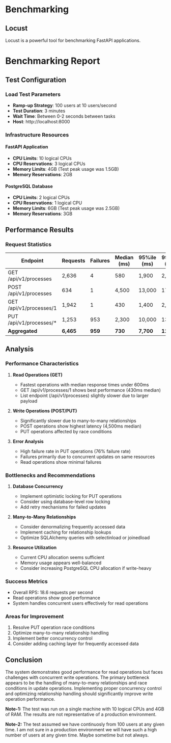 # Benchmarking

## Locust

Locust is a powerful tool for benchmarking FastAPI applications.

# Benchmarking Report

## Test Configuration

### Load Test Parameters

- **Ramp-up Strategy**: 100 users at 10 users/second
- **Test Duration**: 3 minutes
- **Wait Time**: Between 0-2 seconds between tasks
- **Host**: http://localhost:8000

### Infrastructure Resources

#### FastAPI Application

- **CPU Limits**: 10 logical CPUs
- **CPU Reservations**: 3 logical CPUs
- **Memory Limits**: 4GB (Test peak usage was 1.5GB)
- **Memory Reservations**: 2GB

#### PostgreSQL Database

- **CPU Limits**: 2 logical CPUs
- **CPU Reservations**: 1 logical CPU
- **Memory Limits**: 6GB (Test peak usage was 2.5GB)
- **Memory Reservations**: 3GB

## Performance Results

### Request Statistics

| Endpoint                 | Requests  | Failures | Median (ms) | 95%ile (ms) | 99%ile (ms) | Average (ms) | Min (ms) | Max (ms)   | RPS(Last 2s) | Failures/s(Last 2s) |
| ------------------------ | --------- | -------- | ----------- | ----------- | ----------- | ------------ | -------- | ---------- | ------------ | ------------------- |
| GET /api/v1/processes    | 2,636     | 4        | 580         | 1,900       | 2,600       | 731.92       | 9        | 6,712      | 7.8          | 0                   |
| POST /api/v1/processes   | 634       | 1        | 4,500       | 13,000      | 17,000      | 5,453.62     | 28       | 20,239     | 1.8          | 0                   |
| GET /api/v1/processes/1  | 1,942     | 1        | 430         | 1,400       | 2,000       | 536.85       | 12       | 3,586      | 6.2          | 0.1                 |
| PUT /api/v1/processes/\* | 1,253     | 953      | 2,300       | 10,000      | 13,000      | 3,401.96     | 17       | 18,646     | 2.8          | 2.4                 |
| **Aggregated**           | **6,465** | **959**  | **730**     | **7,700**   | **12,000**  | **1,654.27** | **9**    | **20,239** | **18.6**     | **2.5**             |

## Analysis

### Performance Characteristics

1. **Read Operations (GET)**

   - Fastest operations with median response times under 600ms
   - GET /api/v1/processes/1 shows best performance (430ms median)
   - List endpoint (/api/v1/processes) slightly slower due to larger payload

2. **Write Operations (POST/PUT)**

   - Significantly slower due to many-to-many relationships
   - POST operations show highest latency (4,500ms median)
   - PUT operations affected by race conditions

3. **Error Analysis**
   - High failure rate in PUT operations (76% failure rate)
   - Failures primarily due to concurrent updates on same resources
   - Read operations show minimal failures

### Bottlenecks and Recommendations

1. **Database Concurrency**

   - Implement optimistic locking for PUT operations
   - Consider using database-level row locking
   - Add retry mechanisms for failed updates

2. **Many-to-Many Relationships**

   - Consider denormalizing frequently accessed data
   - Implement caching for relationship lookups
   - Optimize SQLAlchemy queries with selectinload or joinedload

3. **Resource Utilization**
   - Current CPU allocation seems sufficient
   - Memory usage appears well-balanced
   - Consider increasing PostgreSQL CPU allocation if write-heavy

### Success Metrics

- Overall RPS: 18.6 requests per second
- Read operations show good performance
- System handles concurrent users effectively for read operations

### Areas for Improvement

1. Resolve PUT operation race conditions
2. Optimize many-to-many relationship handling
3. Implement better concurrency control
4. Consider adding caching layer for frequently accessed data

## Conclusion

The system demonstrates good performance for read operations but faces challenges with concurrent write operations. The primary bottleneck appears to be the handling of many-to-many relationships and race conditions in update operations. Implementing proper concurrency control and optimizing relationship handling should significantly improve write operation performance.

**Note-1:** The test was run on a single machine with 10 logical CPUs and 4GB of RAM. The results are not representative of a production environment.

**Note-2:** The test assumed we have continuosly from 100 users at any given time. I am not sure in a production environment we will have such a high number of users at any given time. Maybe sometime but not always.
